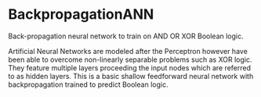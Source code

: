 # BackpropagationANN
Back-propagation neural network to train on AND OR XOR Boolean logic.

Artificial Neural Networks are modeled after the Perceptron however have
been able to overcome non-linearly separable problems such as XOR logic.
They feature multiple layers proceeding the input nodes which are referred
to as hidden layers. This is a basic shallow feedforward neural network 
with backpropagation trained to predict Boolean logic.
